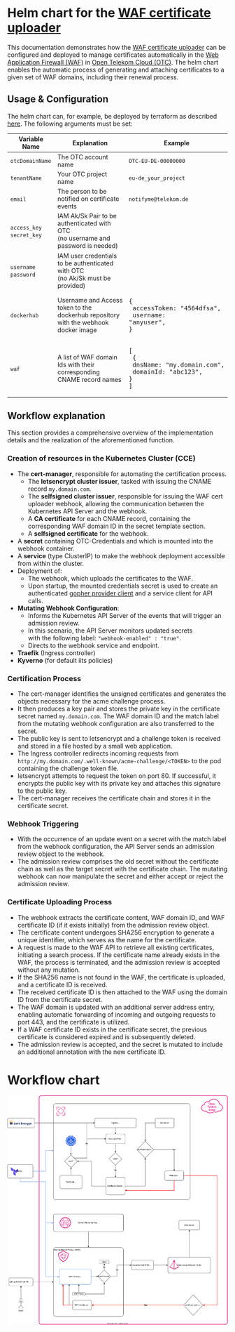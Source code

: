 # Helm chart for the [WAF certificate uploader](https://github.com/iits-consulting/waf-cert-uploader)

This documentation demonstrates how the [WAF certificate uploader](https://github.com/iits-consulting/waf-cert-uploader) can be configured and deployed to manage certificates automatically in the [Web Application Firewall (WAF)](https://docs.otc.t-systems.com/web-application-firewall/index.html) in [Open Telekom Cloud (OTC)](https://open-telekom-cloud.com/). The helm chart enables the automatic process of generating and attaching certificates to a given set of WAF domains, including their renewal process.


## Usage & Configuration

The helm chart can, for example, be deployed by terraform as described [here](https://github.com/iits-consulting/otc-terraform-template).
The following arguments must be set:
   
| Variable Name                                  | Explanation                                                                                                | Example                        |
|------------------------------------------------|------------------------------------------------------------------------------------------------------------|--------------------------------|
| `otcDomainName`                                 | The OTC account name                                                                  | `OTC-EU-DE-00000000`          |
| `tenantName`                                | Your OTC project name                                                                          | `eu-de_your_project`          |
| `email`                                   | The person to be notified on certificate events                                                                  |  `notifyme@telekom.de`        |
| `access_key`<br /> `secret_key`      | IAM Ak/Sk Pair to be authenticated with OTC<br />(no username and password is needed)                 |                             |
| `username`<br /> `password`          | IAM user credentials to be authenticated with OTC<br />(no Ak/Sk must be provided)     |                                             |
| `dockerhub`                          | Username and Access token to the dockerhub repository with the webhook docker image  |     <pre lang="yaml">{&#13;   accessToken: "4564dfsa",&#13;   username: "anyuser",&#13;}</pre>                                                          |
| `waf`                                | A list of WAF domain Ids with their corresponding CNAME record names     |      <pre lang="yaml">[&#13;  {&#13;    dnsName: "my.domain.com",&#13;    domainId: "abc123",&#13;  }&#13;]</pre>|

## Workflow explanation
This section provides a comprehensive overview of the implementation details and the realization of the aforementioned function.

### Creation of resources in the **Kubernetes Cluster (CCE)**

 - The **cert-manager**, responsible for automating the certification process.
     - The **letsencrypt cluster issuer**, tasked with issuing the CNAME record `my.domain.com`.
     - The **selfsigned cluster issuer**, responsible for issuing the WAF cert uploader webhook, allowing the communication between the Kubernetes API Server and the webhook.
     - A **CA certificate** for each CNAME record, containing the corresponding WAF domain ID in the secret template section.
     - A **selfsigned certificate** for the webhook.
 - A **secret** containing OTC-Credentials and which is mounted into the webhook container.
 - A **service** (type ClusterIP) to make the webhook deployment accessible from within the cluster.
 - Deployment of:
     - The webhook, which uploads the certificates to the WAF.
     - Upon startup, the mounted credentials secret is used to create an authenticated [gopher provider client](https://github.com/opentelekomcloud/gophertelekomcloud) and a service client for API calls.
 - **Mutating Webhook Configuration**:
     - Informs the Kubernetes API Server of the events that will trigger an admission review.
     - In this scenario, the API Server monitors updated secrets<br>with the following label: `"webhook-enabled" : "true"`.
     - Directs to the webhook service and endpoint.
 - **Traefik** (Ingress controller)
 - **Kyverno** (for default iits policies)

### Certification Process
- The cert-manager identifies the unsigned certificates and generates the objects necessary for the acme challenge process.
- It then produces a key pair and stores the private key in the certificate secret named `my.domain.com`. The WAF domain ID and the match label from the mutating webhook configuration are also transferred to the secret.
- The public key is sent to letsencrypt and a challenge token is received and stored in a file hosted by a small web application.
- The Ingress controller redirects incoming requests from<br> `http://my.domain.com/.well-known/acme-challenge/<TOKEN>` to the pod containing the challenge token file.
- letsencrypt attempts to request the token on port 80. If successful, it encrypts the public key with its private key and attaches this signature to the public key.
- The cert-manager receives the certificate chain and stores it in the certificate secret.

### Webhook Triggering
- With the occurrence of an update event on a secret with the match label from the webhook configuration, the API Server sends an admission review object to the webhook.
- The admission review comprises the old secret without the certificate chain as well as the target secret with the certificate chain. The mutating webhook can now manipulate the secret and either accept or reject the admission review.

### Certificate Uploading Process
- The webhook extracts the certificate content, WAF domain ID, and WAF certificate ID (if it exists initially) from the admission review object.
- The certificate content undergoes SHA256 encryption to generate a unique identifier, which serves as the name for the certificate.
- A request is made to the WAF API to retrieve all existing certificates, initiating a search process. If the certificate name already exists in the WAF, the process is terminated, and the admission review is accepted without any mutation.
- If the SHA256 name is not found in the WAF, the certificate is uploaded, and a certificate ID is received.
- The received certificate ID is then attached to the WAF using the domain ID from the certificate secret.
- The WAF domain is updated with an additional server address entry, enabling automatic forwarding of incoming and outgoing requests to port 443, and the certificate is utilized.
- If a WAF certificate ID exists in the certificate secret, the previous certificate is considered expired and is subsequently deleted.
- The admission review is accepted, and the secret is mutated to include an additional annotation with the new certificate ID.

# Workflow chart
![Workflow](flowchart/certuploader.svg)
